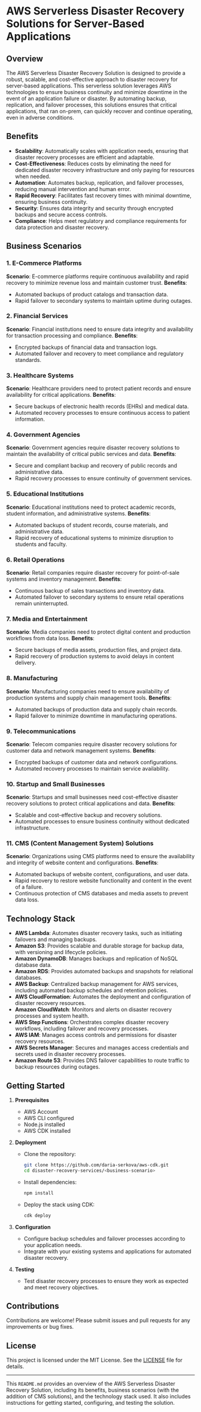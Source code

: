# AWS Serverless Disaster Recovery Solutions for Server-Based Applications

## Overview

The AWS Serverless Disaster Recovery Solution is designed to provide a robust, scalable, and cost-effective approach to disaster recovery for server-based applications. This serverless solution leverages AWS technologies to ensure business continuity and minimize downtime in the event of an application failure or disaster. By automating backup, replication, and failover processes, this solutions ensures that critical applications, that ran on-prem, can quickly recover and continue operating, even in adverse conditions.

## Benefits

- **Scalability**: Automatically scales with application needs, ensuring that disaster recovery processes are efficient and adaptable.
- **Cost-Effectiveness**: Reduces costs by eliminating the need for dedicated disaster recovery infrastructure and only paying for resources when needed.
- **Automation**: Automates backup, replication, and failover processes, reducing manual intervention and human error.
- **Rapid Recovery**: Facilitates fast recovery times with minimal downtime, ensuring business continuity.
- **Security**: Ensures data integrity and security through encrypted backups and secure access controls.
- **Compliance**: Helps meet regulatory and compliance requirements for data protection and disaster recovery.

## Business Scenarios

### 1. **E-Commerce Platforms**
**Scenario**: E-commerce platforms require continuous availability and rapid recovery to minimize revenue loss and maintain customer trust.
**Benefits**:
- Automated backups of product catalogs and transaction data.
- Rapid failover to secondary systems to maintain uptime during outages.

### 2. **Financial Services**
**Scenario**: Financial institutions need to ensure data integrity and availability for transaction processing and compliance.
**Benefits**:
- Encrypted backups of financial data and transaction logs.
- Automated failover and recovery to meet compliance and regulatory standards.

### 3. **Healthcare Systems**
**Scenario**: Healthcare providers need to protect patient records and ensure availability for critical applications.
**Benefits**:
- Secure backups of electronic health records (EHRs) and medical data.
- Automated recovery processes to ensure continuous access to patient information.

### 4. **Government Agencies**
**Scenario**: Government agencies require disaster recovery solutions to maintain the availability of critical public services and data.
**Benefits**:
- Secure and compliant backup and recovery of public records and administrative data.
- Rapid recovery processes to ensure continuity of government services.

### 5. **Educational Institutions**
**Scenario**: Educational institutions need to protect academic records, student information, and administrative systems.
**Benefits**:
- Automated backups of student records, course materials, and administrative data.
- Rapid recovery of educational systems to minimize disruption to students and faculty.

### 6. **Retail Operations**
**Scenario**: Retail companies require disaster recovery for point-of-sale systems and inventory management.
**Benefits**:
- Continuous backup of sales transactions and inventory data.
- Automated failover to secondary systems to ensure retail operations remain uninterrupted.

### 7. **Media and Entertainment**
**Scenario**: Media companies need to protect digital content and production workflows from data loss.
**Benefits**:
- Secure backups of media assets, production files, and project data.
- Rapid recovery of production systems to avoid delays in content delivery.

### 8. **Manufacturing**
**Scenario**: Manufacturing companies need to ensure availability of production systems and supply chain management tools.
**Benefits**:
- Automated backups of production data and supply chain records.
- Rapid failover to minimize downtime in manufacturing operations.

### 9. **Telecommunications**
**Scenario**: Telecom companies require disaster recovery solutions for customer data and network management systems.
**Benefits**:
- Encrypted backups of customer data and network configurations.
- Automated recovery processes to maintain service availability.

### 10. **Startup and Small Businesses**
**Scenario**: Startups and small businesses need cost-effective disaster recovery solutions to protect critical applications and data.
**Benefits**:
- Scalable and cost-effective backup and recovery solutions.
- Automated processes to ensure business continuity without dedicated infrastructure.

### 11. **CMS (Content Management System) Solutions**
**Scenario**: Organizations using CMS platforms need to ensure the availability and integrity of website content and configurations.
**Benefits**:
- Automated backups of website content, configurations, and user data.
- Rapid recovery to restore website functionality and content in the event of a failure.
- Continuous protection of CMS databases and media assets to prevent data loss.

## Technology Stack

- **AWS Lambda**: Automates disaster recovery tasks, such as initiating failovers and managing backups.
- **Amazon S3**: Provides scalable and durable storage for backup data, with versioning and lifecycle policies.
- **Amazon DynamoDB**: Manages backups and replication of NoSQL database data.
- **Amazon RDS**: Provides automated backups and snapshots for relational databases.
- **AWS Backup**: Centralized backup management for AWS services, including automated backup schedules and retention policies.
- **AWS CloudFormation**: Automates the deployment and configuration of disaster recovery resources.
- **Amazon CloudWatch**: Monitors and alerts on disaster recovery processes and system health.
- **AWS Step Functions**: Orchestrates complex disaster recovery workflows, including failover and recovery processes.
- **AWS IAM**: Manages access controls and permissions for disaster recovery resources.
- **AWS Secrets Manager**: Secures and manages access credentials and secrets used in disaster recovery processes.
- **Amazon Route 53**: Provides DNS failover capabilities to route traffic to backup resources during outages.

## Getting Started

1. **Prerequisites**
   - AWS Account
   - AWS CLI configured
   - Node.js installed
   - AWS CDK installed

2. **Deployment**
   - Clone the repository:
     ```sh
     git clone https://github.com/daria-serkova/aws-cdk.git
     cd disaster-recovery-services/<business-scenario>
     ```
   - Install dependencies:
     ```sh
     npm install
     ```
   - Deploy the stack using CDK:
     ```sh
     cdk deploy
     ```

3. **Configuration**
   - Configure backup schedules and failover processes according to your application needs.
   - Integrate with your existing systems and applications for automated disaster recovery.

4. **Testing**
   - Test disaster recovery processes to ensure they work as expected and meet recovery objectives.

## Contributions

Contributions are welcome! Please submit issues and pull requests for any improvements or bug fixes.

## License

This project is licensed under the MIT License. See the [LICENSE](LICENSE) file for details.

---

This `README.md` provides an overview of the AWS Serverless Disaster Recovery Solution, including its benefits, business scenarios (with the addition of CMS solutions), and the technology stack used. It also includes instructions for getting started, configuring, and testing the solution.
